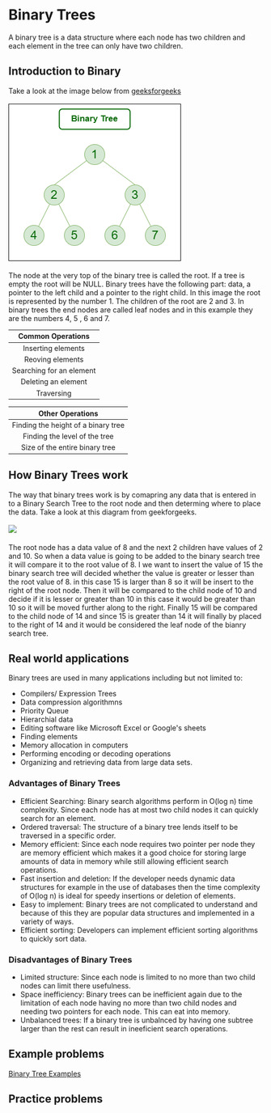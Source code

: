 # Binary Trees
A binary tree is a data structure where each node has two children and each element in the tree can only have two children.
## Introduction to Binary 
Take a look at the image below from [geeksforgeeks](https://www.geeksforgeeks.org/introduction-to-binary-tree-data-structure-and-algorithm-tutorials/)
<br><br>
<img src = "images/binary_tree.png">
<br><br>
The node at the very top of the binary tree is called the root. If a tree is empty the root will be NULL. Binary trees have the following part: data, a pointer to the left child and a pointer to the right child. In this image the root is represented by the number 1. The children of the root are 2 and 3. In binary trees the end nodes are called leaf nodes and in this example they are the numbers 4, 5 , 6 and 7.

|Common Operations|
|:----------------:|
|Inserting elements|
|Reoving elements|
|Searching for an element|
|Deleting an element|
|Traversing|

|Other Operations|
|:---------------:|
|Finding the height of a binary tree|
|Finding the level of the tree|
|Size of the entire binary tree|

## How Binary Trees work
The way that binary trees work is by comapring any data that is entered in to a Binary Search Tree to the root node and then determing where to place the data. Take a look at this diagram from geekforgeeks.
<br><br>
<img src="/python_data_structure_tutorial/images/BSTSearch.png">
<br><br>
The root node has a data value of 8 and the next 2 children have values of 2 and 10. So when a data value is going to be added to the binary search tree it will compare it to the root value of 8. I we want to insert the value of 15 the binary search tree will decided whether the value is greater or lesser than the root value of 8. in this case 15 is larger than 8 so it will be insert to the right of the root node. Then it will be compared to the child node of 10 and decide if it is lesser or greater than 10 in this case it would be greater than 10 so it will be moved further along to the right. Finally 15 will be compared to the child node of 14 and since 15 is greater than 14 it will finally by placed to the right of 14 and it would be considered the leaf node of the bianry search tree. 
## Real world applications
Binary trees are used in many applications including but not limited to:
- Compilers/ Expression Trees
- Data compression algorithmns
- Priority Queue
- Hierarchial data
- Editing software like Microsoft Excel or Google's sheets
- Finding elements
- Memory allocation in computers
- Performing encoding or decoding operations
- Organizing and retrieving data from large data sets.

### Advantages of Binary Trees
- Efficient Searching: Binary search algorithms perform in O(log n) time complexity. Since each node has at most two child nodes it can quickly search for an element.
- Ordered traversal: The structure of a binary tree lends itself to be traversed in a specific order.
- Memory efficient: Since each node requires two pointer per node they are memory efficient which makes it a good choice for storing large amounts of data in memory while still allowing efficient search operations.
- Fast insertion and deletion: If the developer needs dynamic data structures for example in the use of databases then the time complexity of O(log n) is ideal for speedy insertions or deletion of elements.
- Easy to implement: Binary trees are not complicated to understand and because of this they are popular data structures and implemented in a variety of ways.  
- Efficient sorting: Developers can implement efficient sorting algorithms to quickly sort data.

### Disadvantages of Binary Trees
- Limited structure: Since each node is limited to no more than two child nodes can limit there usefulness.
- Space inefficiency: Binary trees can be inefficient again due to the limitation of each node having no more than two child nodes and needing two pointers for each node. This can eat into memory.
- Unbalanced trees: If a binary tree is unbalnced by having one subtree larger than the rest can result in ineeficient search operations.

## Example problems
[Binary Tree Examples](/python_data_structure_tutorial/examples/example_binary_tree.py)
## Practice problems